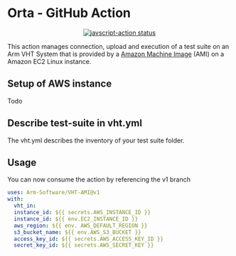 # Orta - GitHub Action

<p align="center">
  <a href="https://github.com/Arm-Software/VHT-AMI/actions"><img alt="javscript-action status" src="https://github.com/Arm-Software/VHT-AMI/workflows/units-test/badge.svg"></a>
</p>

This action manages connection, upload and execution of a test suite on an Arm VHT System that is provided by a [Amazon Machine Image](https://docs.aws.amazon.com/AWSEC2/latest/UserGuide/AMIs.html) (AMI) on a Amazon EC2 Linux instance.

## Setup of AWS instance

Todo


## Describe test-suite in vht.yml

The vht.yml describes the inventory of your test suite folder.


## Usage

You can now consume the action by referencing the v1 branch

```yaml
uses: Arm-Software/VHT-AMI@v1
with:
  vht_in:
  instance_id: ${{ secrets.AWS_INSTANCE_ID }}
  instance_id: ${{ env.EC2_INSTANCE_ID }}
  aws_region: ${{ env. AWS_DEFAULT_REGION }}
  s3_bucket_name: ${{ env.AWS_S3_BUCKET }}
  access_key_id: ${{ secrets.AWS_ACCESS_KEY_ID }}
  secret_key_id: ${{ secrets.AWS_SECRET_KEY }}
```
